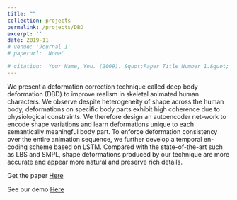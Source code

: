 ```yaml
---
title: ""
collection: projects
permalink: /projects/DBD
excerpt: ''
date: 2019-11
# venue: 'Journal 1'
# paperurl: 'None'

# citation: 'Your Name, You. (2009). &quot;Paper Title Number 1.&quot; <i>Journal 1</i>. 1(1).'
---
```


We present a deformation correction technique called deep body deformation (DBD) to improve realism in skeletal animated human
characters. We observe despite heterogeneity of shape across the human body, deformations on specific body parts exhibit high coherence due to physiological constraints. We therefore design an autoencoder net-work to encode shape variations and learn deformations unique to each semantically meaningful body part. To enforce deformation consistency over the entire animation sequence, we further develop a temporal en-coding scheme based on LSTM. Compared with the state-of-the-art such as LBS and SMPL, shape deformations produced by our technique are more accurate and appear more natural and preserve rich details.

Get the paper [Here](https://drive.google.com/file/d/1JMJYZvEwq8J2EMYoUx9MfRl0GSR27GZY/view?usp=sharing)

See our demo [Here](https://drive.google.com/file/d/15p_7tZWrYs8E4fbqUo-QIipoVJ4Tr5e_/view?usp=sharing)